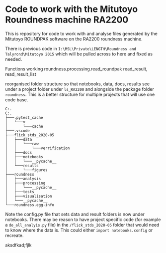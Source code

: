 # Code to work with the Mitutoyo Roundness machine RA2200

This is repository for code to work with and analyse files generated by the Mitutoyo ROUNDPAK software on the RA2200 roundness machine.

There is previous code in `I:\MSL\Private\LENGTH\Roundness and Talyrond\Mitutoyo 2015` which will be pulled across to here and fixed as needed.

Functions working
roundness.processing.read_roundpak 
    read_result, 
    read_result_list

reorganised folder structure so that notebooks, data, docs, results see under a project folder under `ls_RA2200` and alongside the package folder `roundness`. This is a better structure for multiple projects that will use one code base. 
```
C:.
C:.
├───.pytest_cache
│   └───v
│       └───cache
├───.vscode
├───flick_stds_2020-05
│   ├───data
│   │   └───raw
│   │       └───verrification
│   ├───docs
│   ├───notebooks
│   │   └───__pycache__
│   └───results
│       └───figures
├───roundness
│   ├───analysis
│   ├───processing
│   │   └───__pycache__
│   ├───tests
│   ├───visualisation
│   └───__pycache__
└───roundness.egg-info
```
Note the config.py file that sets data and result folders is now under notebooks. There may be reason to have project specific code (for example a `do_all_analyis.py` file) in the `/flick_stds_2020-05` folder that would need to know where the data is. This could either `import notebooks.config` or recreate.

aksdfkad;fjlk